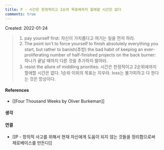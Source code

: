 ```yaml
---
title: P - 시간은 한정적이고 2순위 목표에까지 할애할 시간은 없다
comments: true
---
```


Created: 2022-01-24

>1. pay yourself first: 자신이 가치롭다고 여기는 일을 먼저 하라. 
>2. The point isn't to force yourself to finish absolutely everything you start, but rather to banish(추방) the bad habit of keeping an ever-proliferating number of half-finished projects on the back burner: 하나가 끝날 때까지 다른 것을 추가하지 말아라. 
>3. resist the allure of middling priorities: 시간은 한정적이고 2순위에까지 할애할 시간은 없다. 1순위 이외의 목표는 지우라. loss는 불가피하고 다 한다는 것은 망상이다. 

#### References
- [[Four Thousand Weeks by Oliver Burkeman]]

#### 생각

#### 연결
- [[P - 창의적 사고를 위해서 현재 자신에게 도움이 되지 않는 것들을 정리함으로써 제로베이스를 만든다]]